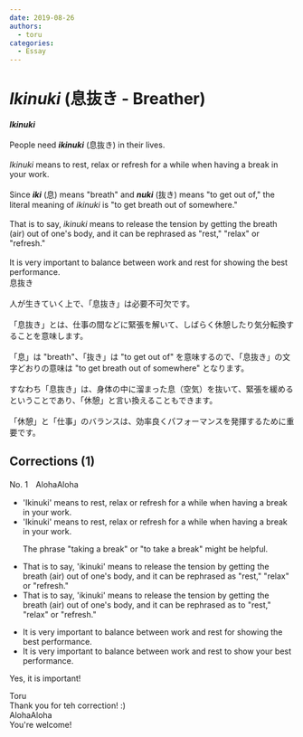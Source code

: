 ```yaml
---
date: 2019-08-26
authors:
  - toru
categories:
  - Essay
---
```


<h1 id="subject_show"><strong><em>Ikinuki</strong></em> (息抜き - Breather)</h1>
<div class="date" hidden>Aug 26, 2019 10:33</div>
<div id="post"><div id="body_show_ori">
<strong><em>Ikinuki</strong></em><br/><br/>People need <strong><em>ikinuki</em></strong> (息抜き) in their lives.<br/><br/><em>Ikinuki</em> means to rest, relax or refresh for a while when having a break in your work.<br/><br/>Since <strong><em>iki</em></strong> (息) means "breath" and <strong><em>nuki</em></strong> (抜き) means "to get out of," the literal meaning of <em>ikinuki</em> is "to get breath out of somewhere."<br/><br/>That is to say, <em>ikinuki</em> means to release the tension by getting the breath (air) out of one's body, and it can be rephrased as "rest," "relax" or "refresh." <br/><br/>It is very important to balance between work and rest for showing the best performance.
</div></div>

<!-- more -->

<div id="post_ja"><div id="body_show_mo">
息抜き<br/><br/>人が生きていく上で、「息抜き」は必要不可欠です。<br/><br/>「息抜き」とは、仕事の間などに緊張を解いて、しばらく休憩したり気分転換することを意味します。<br/><br/>「息」は "breath"、「抜き」は "to get out of" を意味するので、「息抜き」の文字どおりの意味は "to get breath out of somewhere" となります。<br/><br/>すなわち「息抜き」は、身体の中に溜まった息（空気）を抜いて、緊張を緩めるということであり、「休憩」と言い換えることもできます。<br/><br/>「休憩」と「仕事」のバランスは、効率良くパフォーマンスを発揮するために重要です。
</div></div>

## Corrections (1)
<div id="block"><div class="first_name"> No. 1　<span class="just_name">AlohaAloha</span></div><div id="block2">
<ul class="correction_field">
<li class="incorrect">'Ikinuki' means to rest, relax or refresh for a while when having a break in your work.</li>
<li class="corrected correct">
'Ikinuki' means to rest, relax or refresh for a while when having a break in your work.
<p class="correction_comment">The phrase "taking a break" or "to take a break" might be helpful.</p>
</li>
</ul>
<ul class="correction_field">
<li class="incorrect">That is to say, 'ikinuki' means to release the tension by getting the breath (air) out of one's body, and it can be rephrased as "rest," "relax" or "refresh." </li>
<li class="corrected correct">
That is to say, 'ikinuki' means to release the tension by getting the breath (air) out of one's body, and it can be rephrased as <span class="f_blue">to</span> "rest," "relax" or "refresh." 
</li>
</ul>
<ul class="correction_field">
<li class="incorrect">It is very important to balance between work and rest for showing the best performance.</li>
<li class="corrected correct">
It is very important to balance between work and rest <span class="f_blue">to show your </span>best performance.
</li>
</ul>
<p class="comment_small">
 Yes, it is important!
</p>

</div><div class="name"><span class="just_name">Toru</span><br>
Thank you for teh correction! :)
</div>
<div class="name"><span class="just_name">AlohaAloha</span><br>
You're welcome!
</div>
</div>
